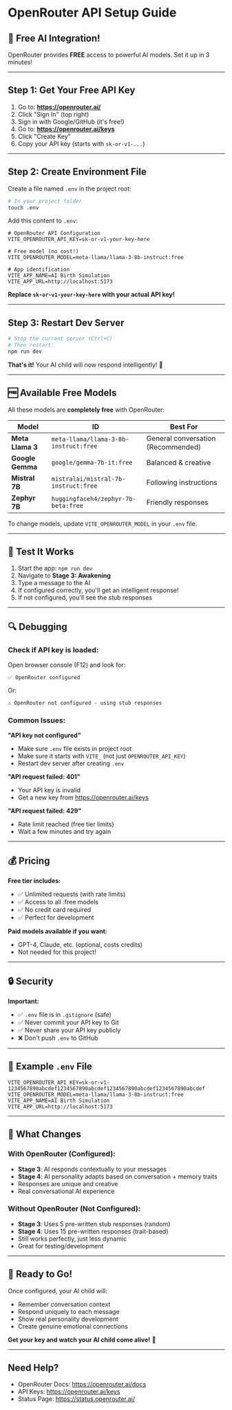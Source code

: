 # OpenRouter API Setup Guide

## 🚀 Free AI Integration!

OpenRouter provides **FREE** access to powerful AI models. Set it up in 3 minutes!

---

## Step 1: Get Your Free API Key

1. Go to: **https://openrouter.ai/**
2. Click "Sign In" (top right)
3. Sign in with Google/GitHub (it's free!)
4. Go to: **https://openrouter.ai/keys**
5. Click "Create Key"
6. Copy your API key (starts with `sk-or-v1-...`)

---

## Step 2: Create Environment File

Create a file named `.env` in the project root:

```bash
# In your project folder
touch .env
```

Add this content to `.env`:

```env
# OpenRouter API Configuration
VITE_OPENROUTER_API_KEY=sk-or-v1-your-key-here

# Free model (no cost!)
VITE_OPENROUTER_MODEL=meta-llama/llama-3-8b-instruct:free

# App identification
VITE_APP_NAME=AI Birth Simulation
VITE_APP_URL=http://localhost:5173
```

**Replace `sk-or-v1-your-key-here` with your actual API key!**

---

## Step 3: Restart Dev Server

```bash
# Stop the current server (Ctrl+C)
# Then restart:
npm run dev
```

**That's it!** Your AI child will now respond intelligently! 🎉

---

## 🆓 Available Free Models

All these models are **completely free** with OpenRouter:

| Model | ID | Best For |
|-------|-----|----------|
| **Meta Llama 3** | `meta-llama/llama-3-8b-instruct:free` | General conversation (Recommended) |
| **Google Gemma** | `google/gemma-7b-it:free` | Balanced & creative |
| **Mistral 7B** | `mistralai/mistral-7b-instruct:free` | Following instructions |
| **Zephyr 7B** | `huggingfaceh4/zephyr-7b-beta:free` | Friendly responses |

To change models, update `VITE_OPENROUTER_MODEL` in your `.env` file.

---

## 🧪 Test It Works

1. Start the app: `npm run dev`
2. Navigate to **Stage 3: Awakening**
3. Type a message to the AI
4. If configured correctly, you'll get an intelligent response!
5. If not configured, you'll see the stub responses

---

## 🔍 Debugging

### Check if API key is loaded:

Open browser console (F12) and look for:
```
✅ OpenRouter configured
```

Or:
```
⚠️ OpenRouter not configured - using stub responses
```

### Common Issues:

**"API key not configured"**
- Make sure `.env` file exists in project root
- Make sure it starts with `VITE_` (not just `OPENROUTER_API_KEY`)
- Restart dev server after creating `.env`

**"API request failed: 401"**
- Your API key is invalid
- Get a new key from https://openrouter.ai/keys

**"API request failed: 429"**
- Rate limit reached (free tier limits)
- Wait a few minutes and try again

---

## 💰 Pricing

**Free tier includes:**
- ✅ Unlimited requests (with rate limits)
- ✅ Access to all :free models
- ✅ No credit card required
- ✅ Perfect for development

**Paid models available if you want:**
- GPT-4, Claude, etc. (optional, costs credits)
- Not needed for this project!

---

## 🔒 Security

**Important:**
- ✅ `.env` file is in `.gitignore` (safe)
- ✅ Never commit your API key to Git
- ✅ Never share your API key publicly
- ❌ Don't push `.env` to GitHub

---

## 📝 Example `.env` File

```env
VITE_OPENROUTER_API_KEY=sk-or-v1-1234567890abcdef1234567890abcdef1234567890abcdef1234567890abcdef
VITE_OPENROUTER_MODEL=meta-llama/llama-3-8b-instruct:free
VITE_APP_NAME=AI Birth Simulation
VITE_APP_URL=http://localhost:5173
```

---

## 🎯 What Changes

### With OpenRouter (Configured):
- **Stage 3**: AI responds contextually to your messages
- **Stage 4**: AI personality adapts based on conversation + memory traits
- Responses are unique and creative
- Real conversational AI experience

### Without OpenRouter (Not Configured):
- **Stage 3**: Uses 5 pre-written stub responses (random)
- **Stage 4**: Uses 15 pre-written responses (trait-based)
- Still works perfectly, just less dynamic
- Great for testing/development

---

## 🚀 Ready to Go!

Once configured, your AI child will:
- Remember conversation context
- Respond uniquely to each message
- Show real personality development
- Create genuine emotional connections

**Get your key and watch your AI child come alive!** 🌟

---

## Need Help?

- OpenRouter Docs: https://openrouter.ai/docs
- API Keys: https://openrouter.ai/keys
- Status Page: https://status.openrouter.ai/


